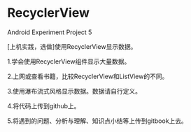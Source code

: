# RecyclerView
Android Experiment Project 5

[上机实践，选做]使用RecyclerView显示数据。

1.学会使用RecyclerView组件显示大量数据。

2.上网或查看书籍，比较RecyclerView和ListView的不同。

3.使用瀑布流式风格显示数据。数据请自行定义。

4.将代码上传到github上。

5.将遇到的问题、分析与理解、知识点小结等上传到gitbook上去。
